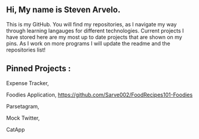 ## Hi, My name is Steven Arvelo.

This is my GitHub. You will find my repositories, as I navigate my way through learning langauges for different technologies. 
Current projects I have stored here are my most up to date projects that are shown on my pins. 
As I work on more programs I will update the readme and the repositories list!

## Pinned Projects :

Expense Tracker, 

Foodies Application, https://github.com/Sarve002/FoodRecipes101-Foodies

Parsetagram,

Mock Twitter,

CatApp
